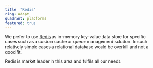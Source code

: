 ```yaml
---
title: "Redis"
ring: adopt
quadrant: platforms
featured: true
---
```


We prefer to use <a href="https://redis.io/">Redis</a> as in-memory key-value data store for specific cases such as a custom cache or queue management solution. In such relatively simple cases a relational database would be overkill and not a good fit. 

Redis is market leader in this area and fulfils all our needs.